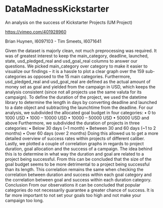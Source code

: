 # DataMadnessKickstarter
An analysis on the success of Kickstarter Projects (UM Project)

https://vimeo.com/401928960 

Brian Huynen, I6097103 - Tim Smeets, I6071641

Given the dataset is majorly clean, not much preprocessing was required. It was of greatest interest to keep the main_category, deadline, launched, state, usd_pledged_real and usd_goal_real columns to answer our questions.
We picked main_category over category to make it easier to visualize our findings – it is a hassle to plot a clear graph over the 159 sub-categories as opposed to the 15 main categories. Furthermore, usd_pledged_real and usd_goal_real are defined as the actual amount of money set as goal and yielded from the campaign in USD, which keeps the analysis consistent (since not all projects use the same valuta for its campaign). To define the duration of the project, we used the datetime library to determine the length in days by converting deadline and launched to a date object and subtracting the launchtime from the deadline.
For our analysis, we subdivided the allocated goal budget in four categories:
    • 0 to 1000 USD
    • 1000 – 10000 USD
    • 10000 – 50000 USD
    • 50000 USD and above
Furthermore, we subdivided the duration of projects in three categories:
    • Below 30 days (~1 month)
    • Between 30 and 60 days (~1 to 2 months)
    • Over 60 days (over 2 months)
Doing this allowed us to get a more detailed overview of success rates within projects of different caliber.
Lastly, we plotted a couple of correlation graphs in regards to project duration, goal allocation and the success of a campaign. The idea behind this is to determine in what way the duration and goal are related to a project being successful. From this can be concluded that the size of the goal budget seems to be more detrimental to a project being successful than its length. This correlation remains the same when checking the correlation between duration and success within each goal category and the correlation between goal and success within each duration category.
Conclusion
From our observations it can be concluded that popular categories do not necessarily guarantee a greater chance of success. It is far more important to not set your goals too high and not make your campaign too long.
